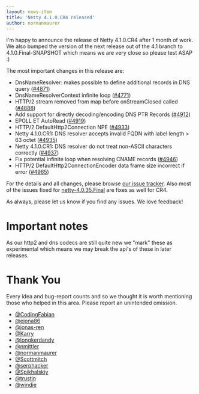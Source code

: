 ```yaml
---
layout: news-item
title: 'Netty 4.1.0.CR4 released'
author: normanmaurer
---
```


I'm happy to announce the release of Netty 4.1.0.CR4 after 1 month of work. We also bumped the version of the next release out of the 4.1 branch to 4.1.0.Final-SNAPSHOT which means we are very close so please test ASAP :)

The most important changes in this release are:

* DnsNameResolver: makes possible to define additional records in DNS query ([#4871](https://github.com/netty/netty/pull/4871))
* DnsNameResolverContext infinite loop ([#4771](https://github.com/netty/netty/issues/4771))
* HTTP/2 stream removed from map before onStreamClosed called ([#4888](https://github.com/netty/netty/pull/4888))
* Add support for directly decoding/encoding DNS PTR Records ([#4912](https://github.com/netty/netty/pull/4912))
* EPOLL ET AutoRead ([#4919](https://github.com/netty/netty/pull/4919))
* HTTP/2 DefaultHttp2Connection NPE ([#4933](https://github.com/netty/netty/pull/4933))
* Netty 4.1.0.CR1: DNS resolver accepts invalid FQDN with label length > 63 octet ([#4935](https://github.com/netty/netty/issues/4935))
* Netty 4.1.0.CR1: DNS resolver do not treat non-ASCII characters correctly ([#4937](https://github.com/netty/netty/issues/4937))
* Fix potential infinite loop when resolving CNAME records ([#4946](https://github.com/netty/netty/pull/4946))
* HTTP/2 DefaultHttp2ConnectionEncoder data frame size incorrect if error ([#4965](https://github.com/netty/netty/pull/4965))


For the details and all changes, please browse [our issue tracker](https://github.com/netty/netty/issues?q=milestone%3A4.1.0.CR4+is%3Aclosed). Also most of the issues fixed for [netty-4.0.35.Final](https://github.com/netty/netty/issues?q=milestone%3A4.0.35.Final+is%3Aclosed) are fixes as well for CR4.

As always, please let us know if you find any issues. We love feedback!

# Important notes
As our http2 and dns codecs are still quite new we "mark" these as experimental which means we may break the api's of these in later releases.

# Thank You

Every idea and bug-report counts and so we thought it is worth mentioning those who helped in this area. Please report an unintended omission.

* [@CodingFabian](https://github.com/CodingFabian)
* [@ejona86](https://github.com/ejona86)
* [@jonas-ren](https://github.com/jonas-ren)
* [@Karry](https://github.com/Karry)
* [@longkerdandy](https://github.com/longkerdandy)
* [@nmittler](https://github.com/nmittler)
* [@normanmaurer](https://github.com/normanmaurer)
* [@Scottmitch](https://github.com/Scottmitch)
* [@serphacker](https://github.com/serphacker)
* [@Spikhalskiy](https://github.com/Spikhalskiy)
* [@trustin](https://github.com/trustin)
* [@windie](https://github.com/windie)

